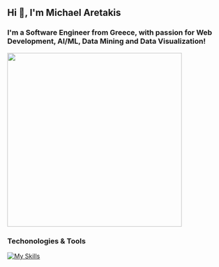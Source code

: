 ## Hi 👋, I'm Michael Aretakis

### I'm a Software Engineer from Greece, with passion for Web Development, AI/ML, Data Mining and Data Visualization!

<img src="https://github-readme-stats.vercel.app/api/top-langs/?username=michalouis&theme=dark&show_icons=true&hide_border=false&layout=compact" width="400"/>

### Techonologies & Tools

[![My Skills](https://skillicons.dev/icons?i=cpp,python,html,css,js,react,git,figma)](https://skillicons.dev)
